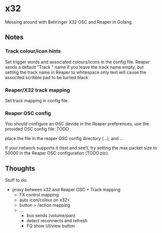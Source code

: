 x32
===

Messing around with Behringer X32 OSC and Reaper in Golang.


Notes
-----

### Track colour/icon hints
Set trigger words and associated colours/icons in the config file.
Reaper sends a default "Track <num>" name if you leave the track name empty, 
but setting the track name in Reaper to whitespace only text will cause the
associted scribble pad to be turned black.

### Reaper/X32 track mapping
Set track mapping in config file.

### Reaper OSC config
You should configure an OSC devide in the Reaper preferences, use the provided
OSC config file: TODO

place the file in the reaper OSC config directory (...), and ...

If your network supports it (test and see!), try setting the max packet size to
50000 in the Reaper OSC configuration (TODO pic).




###


Thoughts
--------

Stuff to do:
 - proxy between x32 and Reaper OSC
		+ <st>Track mapping</st>
    + FX control mapping
    + <st>auto icon/colour on x32<<st>
    + button > /action mapping
    + ...
		+ bus sends (volume/pan)
 		+ detect reconnects and refresh
		+ FQ show UI/view button

 
